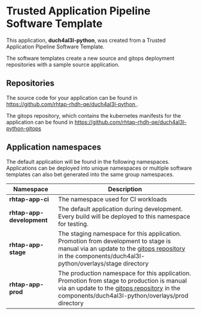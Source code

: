 # Trusted Application Pipeline Software Template

This application, **duch4al3l-python**, was created from a Trusted Application Pipeline Software Template.

The software templates create a new source and gitops deployment repositories with a sample source application. 

## Repositories

The source code for your application can be found in [https://github.com/rhtap-rhdh-qe/duch4al3l-python ](https://github.com/rhtap-rhdh-qe/duch4al3l-python ).
 
The gitops repository, which contains the kubernetes manifests for the application can be found in 
[https://github.com/rhtap-rhdh-qe/duch4al3l-python-gitops ](https://github.com/rhtap-rhdh-qe/duch4al3l-python-gitops ) 

## Application namespaces 

The default application will be found in the following namespaces. Applications can be deployed into unique namespaces or multiple software templates can also bet generated into the same group namespaces.  

|  Namespace   |  Description   |  
| -------- | -------- |
| **rhtap-app-ci** | The namespace used for CI workloads |
| **rhtap-app-development** | The default application during development. Every build will be deployed to this namespace for testing. |
| **rhtap-app-stage** | The staging namespace for this application. Promotion from development to stage is manual via an update to the [gitops repository](https://github.com/rhtap-rhdh-qe/duch4al3l-python-gitops ) in the components/duch4al3l-python/overlays/stage directory |
| **rhtap-app-prod** | The production namespace for this application. Promotion from stage to production is manual via an update to the [gitops repository](https://github.com/rhtap-rhdh-qe/duch4al3l-python-gitops ) in the components/duch4al3l-python/overlays/prod directory |
